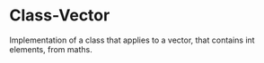 # Class-Vector
Implementation of a class that applies to a vector, that contains int elements, from maths.
